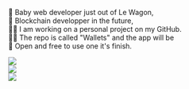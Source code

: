 🍼  Baby web developer just out of Le Wagon, <br>🥷  Blockchain developper in the future,<br>🧑‍💻  I am working on a personal project on my GitHub. <br>🧑‍🎨  The repo is called "Wallets" and the app will be <br>🚀  Open and free to use one it's finish.

![](https://github-readme-stats.vercel.app/api?username=PierreAnders&theme=dark&hide_border=true&include_all_commits=false&count_private=false)<br/>
![](https://github-readme-streak-stats.herokuapp.com/?user=PierreAnders&theme=dark&hide_border=true)<br/>
![](https://github-readme-stats.vercel.app/api/top-langs/?username=PierreAnders&theme=dark&hide_border=true&include_all_commits=false&count_private=false&layout=compact)
